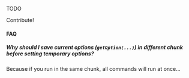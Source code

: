TODO

Contribute!

#### FAQ

##### Why should I save current options (`getOption(...)`) in different chunk before setting temporary options? 

Because if you run in the same chunk, all commands will run at once...
